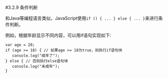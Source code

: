 #3.2.9 条件判断

和Java等编程语言类似，JavaScript使用```if () { ... } else { ... }```来进行条件判断。

例如，根据年龄显示不同内容，可以用if语句实现如下:
```
var age = 20;
if (age >= 18) { // 如果age >= 18为true，则执行if语句块
   console.log("成年了");
} else { // 否则执行else语句块
   console.log("未成年");
}
```